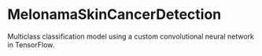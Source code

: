 # MelonamaSkinCancerDetection
Multiclass classification model using a custom convolutional neural network in TensorFlow. 
